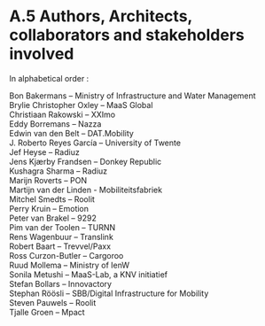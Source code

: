 
# A.5 Authors, Architects, collaborators and stakeholders involved

In alphabetical order : 

Bon Bakermans – Ministry of Infrastructure and Water Management  
Brylie Christopher Oxley – MaaS Global  
Christiaan Rakowski – XXImo  
Eddy Borremans – Nazza  
Edwin van den Belt – DAT.Mobility  
J. Roberto Reyes García – University of Twente  
Jef Heyse – Radiuz  
Jens Kjærby Frandsen – Donkey Republic  
Kushagra Sharma – Radiuz  
Marijn Roverts – PON  
Martijn van der Linden - Mobiliteitsfabriek  
Mitchel Smedts – Roolit  
Perry Kruin – Emotion  
Peter van Brakel – 9292  
Pim van der Toolen – TURNN  
Rens Wagenbuur – Translink  
Robert Baart – Trevvel/Paxx  
Ross Curzon-Butler – Cargoroo  
Ruud Mollema – Ministry of IenW  
Sonila Metushi – MaaS-Lab, a KNV initiatief  
Stefan Bollars – Innovactory  
Stephan Röösli – SBB/Digital Infrastructure for Mobility  
Steven Pauwels – Roolit  
Tjalle Groen – Mpact